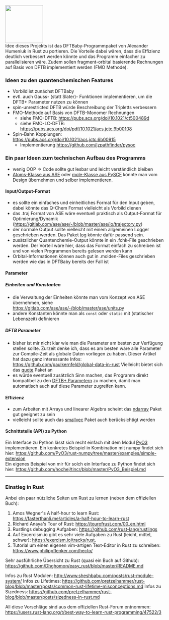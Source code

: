 <div align="left">
  <img src="https://github.com/hochej/tincr/blob/master/tincr.png" height="120"/>
</div>
Idee dieses Projekts ist das DFTBaby-Programmpaket von Alexander Humeniuk 
in Rust zu portieren. Die Vorteile dabei wären, dass die Effizienz deutlich
verbessert werden könnte und das Programm einfacher zu parallelisieren wäre.
Zudem sollen fragment-orbital basierende Rechnungen auf Basis von DFTB
implementiert werden (FMO Methode).

### Ideen zu den quantenchemischen Features
- Vorbild ist zunächst DFTBaby
- evtl. auch Gauss- (statt Slater)- Funktionen implementieren, um die DFTB+ Parameter nutzen zu können
- spin-unrestricted DFTB würde Beschreibung der Tripletts verbessern
- FMO-Methode auf Basis von DFTB-Monomer Rechnungen 
    - siehe FMO-DFTB: https://pubs.acs.org/doi/10.1021/ct500489d
    - siehe FMO-LC-DFTB: https://pubs.acs.org/doi/pdf/10.1021/acs.jctc.9b00108
- Spin-Bahn Kopplungen: https://pubs.acs.org/doi/10.1021/acs.jctc.6b00915
    - Implementierung https://github.com/jzpathfinder/pysoc
    

### Ein paar Ideen zum technischen Aufbau des Programms
- wenig OOP => Code sollte gut lesbar und leicht verständlich bleiben
- [Atoms-Klasse aus ASE](https://gitlab.com/ase/ase/-/blob/master/ase/atoms.py) oder [mole-Klasse aus PySCF](https://github.com/pyscf/pyscf/blob/532842f439cd1cffc7fa61749fffb9879bbc92c9/pyscf/gto/mole.py#L1899)
 könnte man vom Design übernehmen und selber implementieren.
 


#### Input/Output-Format
- es sollte ein einfaches und einheitliches Format für den Input geben,
dabei könnte das Q-Chem Format vielleicht als Vorbild dienen
- das .traj Format von ASE wäre eventuell praktisch als Output-Format
für Optimierung/Dynamik (https://gitlab.com/ase/ase/-/blob/master/ase/io/trajectory.py)
- der normale Output sollte vielleicht mit einem allgemeinen Logger geschrieben werden. 
Das Paket [log](https://docs.rs/log/0.4.11/log/) könnte dafür passend sein.  
- zusätzlicher Quantenchemie-Output könnte in ein .fchk-File geschrieben werden. Der Vorteil wäre hier,
dass das Format einfach zu schreiben ist und von vielen Programmen bereits gelesen werden kann
- Orbital-Informationen können auch gut in .molden-Files geschrieben werden wie das in DFTBaby bereits der Fall ist

#### Parameter
##### Einheiten und Konstanten
- die Verwaltung der Einheiten  könnte man vom Konzept von ASE übernehmen, siehe https://gitlab.com/ase/ase/-/blob/master/ase/units.py
- andere Konstanten könnte man als `const` oder `static` mit (statischer Lebenszeit) definieren 
##### DFTB Parameter
- bisher ist mir nicht klar wie man die Parameter am besten zur Verfügung
stellen sollte. Zurzeit denke ich, dass es am besten wäre alle Parameter 
zur Compile-Zeit als globale Daten vorliegen zu haben. 
Dieser Artikel hat dazu ganz interessante Infos: https://github.com/paulkernfeld/global-data-in-rust
Vielleicht bietet sich das [quote](https://crates.io/crates/quote) Paket an 
 - es würde eventuell zusätzlich Sinn machen, das Programm direkt kompatibel zu den [DFTB+ Parametern](https://dftb.org/parameters) zu machen,
 damit man automatisch auch auf diese Parameter zugreifen kann.

#### Effizienz
- zum Arbeiten mit Arrays und linearer Algebra scheint das [ndarray](https://docs.rs/ndarray/0.13.1/ndarray/) Paket gut geeignet zu sein
- vielleicht sollte auch das [smallvec](https://crates.io/crates/smallvec) Paket auch berücksichtigt werden 

#### Schnittstelle (API) zu Python
Ein Interface zu Python lässt sich recht einfach mit dem Modul [PyO3](https://github.com/PyO3/pyo3) implementieren. Ein konkretes Beispiel 
in Kombination mit numpy findet sich hier: https://github.com/PyO3/rust-numpy/tree/master/examples/simple-extension <br>
Ein eigenes Beispiel von mir für solch ein Interface zu Python findet sich hier: https://github.com/hochej/tincr/blob/master/PyO3_Beispiel.md

-----------------------------------
### Einstieg in Rust
Anbei ein paar nützliche Seiten um Rust zu lernen (neben dem offiziellen Buch):


1. Amos Wegner's A half-hour to learn Rust: https://fasterthanli.me/articles/a-half-hour-to-learn-rust
2. Richard Anaya's Tour of Rust: https://tourofrust.com/00_en.html
3. Rustlings debugging Aufgaben: https://github.com/rust-lang/rustlings
4. Auf Excercism.io gibt es sehr viele Aufgaben zu Rust (leicht, mittel, schwer): https://exercism.io/tracks/rust. 
5. Tutorial um einen eigenen vim-artigen Text-Editor in Rust zu schreiben: https://www.philippflenker.com/hecto/

Sehr ausführliche Übersicht zu Rust (quasi ein Buch auf Github): https://github.com/Dhghomon/easy_rust/blob/master/README.md 

Infos zu Rust Modulen: http://www.sheshbabu.com/posts/rust-module-system/
Infos zu Lifetimes: https://github.com/pretzelhammer/rust-blog/blob/master/posts/common-rust-lifetime-misconceptions.md
Infos zu Sizedness: https://github.com/pretzelhammer/rust-blog/blob/master/posts/sizedness-in-rust.md
 
All diese Vorschläge sind aus dem offiziellen Rust-Forum entnommen: https://users.rust-lang.org/t/best-way-to-learn-rust-programming/47522/3